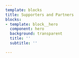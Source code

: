 ```yaml
---
template: blocks
title: Supporters and Partners
blocks:
- template: block__hero
  component: hero
  background: transparent
  title: ''
  subtitle: ''

---
```

